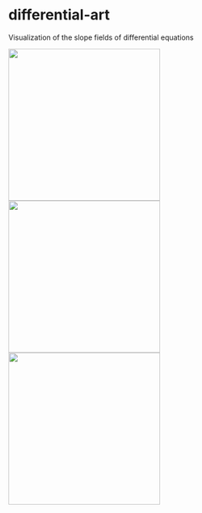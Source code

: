 # differential-art
Visualization of the slope fields of differential equations

<div>
<img src="https://github.com/daanklijn/differential-art/raw/master/results/differential.gif" width="300px">
<img src="https://github.com/daanklijn/differential-art/raw/master/results/differential2.gif" width="300px">
<img src="https://github.com/daanklijn/differential-art/raw/master/results/differential4.gif" width="300px">
</div>

